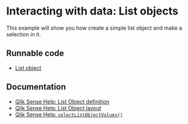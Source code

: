 # Interacting with data: List objects

This example will show you how create a simple list object and make a selection
in it.

## Runnable code

* [List object](./list-object.go)

## Documentation

* [Qlik Sense Help: List Object definition](http://help.qlik.com/en-US/sense-developer/June2017/Subsystems/EngineAPI/Content/GenericObject/PropertyLevel/ListObjectDef.htm)
* [Qlik Sense Help: List Object layout](http://help.qlik.com/en-US/sense-developer/June2017/Subsystems/EngineAPI/Content/GenericObject/LayoutLevel/ListObject.htm)
* [Qlik Sense Help: `selectListObjectValues()`](http://help.qlik.com/en-US/sense-developer/June2017/Subsystems/EngineAPI/Content/Classes/GenericObjectClass/GenericObject-class-SelectListObjectValues-method.htm)
